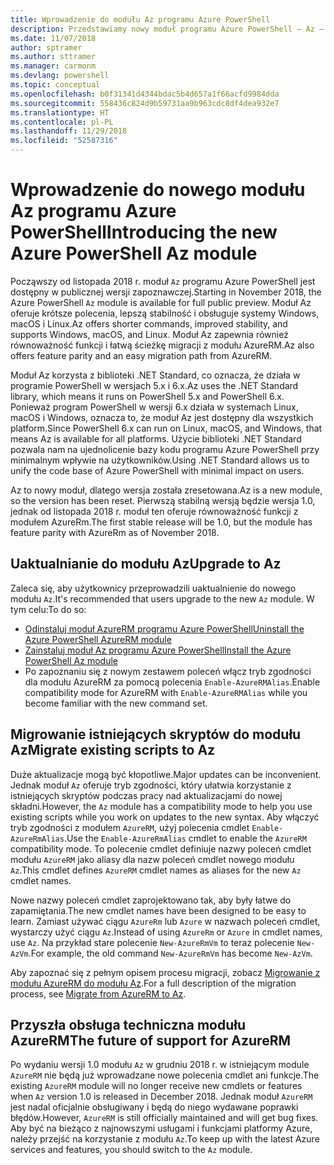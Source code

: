 ```yaml
---
title: Wprowadzenie do modułu Az programu Azure PowerShell
description: Przedstawiamy nowy moduł programu Azure PowerShell — Az — który zastąpi moduł AzureRM.
ms.date: 11/07/2018
author: sptramer
ms.author: sttramer
ms.manager: carmonm
ms.devlang: powershell
ms.topic: conceptual
ms.openlocfilehash: b0f31341d4344bdac5b4d657a1f66acfd9984dda
ms.sourcegitcommit: 558436c824d9b59731aa9b963cdc8df4dea932e7
ms.translationtype: HT
ms.contentlocale: pl-PL
ms.lasthandoff: 11/29/2018
ms.locfileid: "52587316"
---
```

# <a name="introducing-the-new-azure-powershell-az-module"></a><span data-ttu-id="e0e60-103">Wprowadzenie do nowego modułu Az programu Azure PowerShell</span><span class="sxs-lookup"><span data-stu-id="e0e60-103">Introducing the new Azure PowerShell Az module</span></span>

<span data-ttu-id="e0e60-104">Począwszy od listopada 2018 r. moduł `Az` programu Azure PowerShell jest dostępny w publicznej wersji zapoznawczej.</span><span class="sxs-lookup"><span data-stu-id="e0e60-104">Starting in November 2018, the Azure PowerShell `Az` module is available for full public preview.</span></span>
<span data-ttu-id="e0e60-105">Moduł Az oferuje krótsze polecenia, lepszą stabilność i obsługuje systemy Windows, macOS i Linux.</span><span class="sxs-lookup"><span data-stu-id="e0e60-105">Az offers shorter commands, improved stability, and supports Windows, macOS, and Linux.</span></span> <span data-ttu-id="e0e60-106">Moduł Az zapewnia również równoważność funkcji i łatwą ścieżkę migracji z modułu AzureRM.</span><span class="sxs-lookup"><span data-stu-id="e0e60-106">Az also offers feature parity and an easy migration path from AzureRM.</span></span>

<span data-ttu-id="e0e60-107">Moduł Az korzysta z biblioteki .NET Standard, co oznacza, że działa w programie PowerShell w wersjach 5.x i 6.x.</span><span class="sxs-lookup"><span data-stu-id="e0e60-107">Az uses the .NET Standard library, which means it runs on PowerShell 5.x and PowerShell 6.x.</span></span>
<span data-ttu-id="e0e60-108">Ponieważ program PowerShell w wersji 6.x działa w systemach Linux, macOS i Windows, oznacza to, że moduł Az jest dostępny dla wszystkich platform.</span><span class="sxs-lookup"><span data-stu-id="e0e60-108">Since PowerShell 6.x can run on Linux, macOS, and Windows, that means Az is available for all platforms.</span></span>
<span data-ttu-id="e0e60-109">Użycie biblioteki .NET Standard pozwala nam na ujednolicenie bazy kodu programu Azure PowerShell przy minimalnym wpływie na użytkowników.</span><span class="sxs-lookup"><span data-stu-id="e0e60-109">Using .NET Standard allows us to unify the code base of Azure PowerShell with minimal impact on users.</span></span>

<span data-ttu-id="e0e60-110">Az to nowy moduł, dlatego wersja została zresetowana.</span><span class="sxs-lookup"><span data-stu-id="e0e60-110">Az is a new module, so the version has been reset.</span></span> <span data-ttu-id="e0e60-111">Pierwszą stabilną wersją będzie wersja 1.0, jednak od listopada 2018 r. moduł ten oferuje równoważność funkcji z modułem AzureRm.</span><span class="sxs-lookup"><span data-stu-id="e0e60-111">The first stable release will be 1.0, but the module has feature parity with AzureRm as of November 2018.</span></span>

## <a name="upgrade-to-az"></a><span data-ttu-id="e0e60-112">Uaktualnianie do modułu Az</span><span class="sxs-lookup"><span data-stu-id="e0e60-112">Upgrade to Az</span></span>

<span data-ttu-id="e0e60-113">Zaleca się, aby użytkownicy przeprowadzili uaktualnienie do nowego modułu `Az`.</span><span class="sxs-lookup"><span data-stu-id="e0e60-113">It's recommended that users upgrade to the new `Az` module.</span></span> <span data-ttu-id="e0e60-114">W tym celu:</span><span class="sxs-lookup"><span data-stu-id="e0e60-114">To do so:</span></span>

* [<span data-ttu-id="e0e60-115">Odinstaluj moduł AzureRM programu Azure PowerShell</span><span class="sxs-lookup"><span data-stu-id="e0e60-115">Uninstall the Azure PowerShell AzureRM module</span></span>](/powershell/azure/uninstall-azurerm-ps)
* [<span data-ttu-id="e0e60-116">Zainstaluj moduł Az programu Azure PowerShell</span><span class="sxs-lookup"><span data-stu-id="e0e60-116">Install the Azure PowerShell Az module</span></span>](/powershell/azure/install-az-ps)
* <span data-ttu-id="e0e60-117">Po zapoznaniu się z nowym zestawem poleceń włącz tryb zgodności dla modułu AzureRM za pomocą polecenia `Enable-AzureRMAlias`.</span><span class="sxs-lookup"><span data-stu-id="e0e60-117">Enable compatibility mode for AzureRM with `Enable-AzureRMAlias` while you become familiar with the new command set.</span></span>

## <a name="migrate-existing-scripts-to-az"></a><span data-ttu-id="e0e60-118">Migrowanie istniejących skryptów do modułu Az</span><span class="sxs-lookup"><span data-stu-id="e0e60-118">Migrate existing scripts to Az</span></span>

<span data-ttu-id="e0e60-119">Duże aktualizacje mogą być kłopotliwe.</span><span class="sxs-lookup"><span data-stu-id="e0e60-119">Major updates can be inconvenient.</span></span> <span data-ttu-id="e0e60-120">Jednak moduł `Az` oferuje tryb zgodności, który ułatwia korzystanie z istniejących skryptów podczas pracy nad aktualizacjami do nowej składni.</span><span class="sxs-lookup"><span data-stu-id="e0e60-120">However, the `Az` module has a compatibility mode to help you use existing scripts while you work on updates to the new syntax.</span></span> <span data-ttu-id="e0e60-121">Aby włączyć tryb zgodności z modułem `AzureRM`, użyj polecenia cmdlet `Enable-AzureRmAlias`.</span><span class="sxs-lookup"><span data-stu-id="e0e60-121">Use the `Enable-AzureRmAlias` cmdlet to enable the `AzureRM` compatibility mode.</span></span> <span data-ttu-id="e0e60-122">To polecenie cmdlet definiuje nazwy poleceń cmdlet modułu `AzureRM` jako aliasy dla nazw poleceń cmdlet nowego modułu `Az`.</span><span class="sxs-lookup"><span data-stu-id="e0e60-122">This cmdlet defines `AzureRM` cmdlet names as aliases for the new `Az` cmdlet names.</span></span>

<span data-ttu-id="e0e60-123">Nowe nazwy poleceń cmdlet zaprojektowano tak, aby były łatwe do zapamiętania.</span><span class="sxs-lookup"><span data-stu-id="e0e60-123">The new cmdlet names have been designed to be easy to learn.</span></span> <span data-ttu-id="e0e60-124">Zamiast używać ciągu `AzureRm` lub `Azure` w nazwach poleceń cmdlet, wystarczy użyć ciągu `Az`.</span><span class="sxs-lookup"><span data-stu-id="e0e60-124">Instead of using `AzureRm` or `Azure` in cmdlet names, use `Az`.</span></span> <span data-ttu-id="e0e60-125">Na przykład stare polecenie `New-AzureRmVm` to teraz polecenie `New-AzVm`.</span><span class="sxs-lookup"><span data-stu-id="e0e60-125">For example, the old command `New-AzureRmVm` has become `New-AzVm`.</span></span>

<span data-ttu-id="e0e60-126">Aby zapoznać się z pełnym opisem procesu migracji, zobacz [Migrowanie z modułu AzureRM do modułu Az](migrate-from-azurerm-to-az.md).</span><span class="sxs-lookup"><span data-stu-id="e0e60-126">For a full description of the migration process, see [Migrate from AzureRM to Az](migrate-from-azurerm-to-az.md).</span></span>

## <a name="the-future-of-support-for-azurerm"></a><span data-ttu-id="e0e60-127">Przyszła obsługa techniczna modułu AzureRM</span><span class="sxs-lookup"><span data-stu-id="e0e60-127">The future of support for AzureRM</span></span>

<span data-ttu-id="e0e60-128">Po wydaniu wersji 1.0 modułu `Az` w grudniu 2018 r. w istniejącym module `AzureRM` nie będą już wprowadzane nowe polecenia cmdlet ani funkcje.</span><span class="sxs-lookup"><span data-stu-id="e0e60-128">The existing `AzureRM` module will no longer receive new cmdlets or features when `Az` version 1.0 is released in December 2018.</span></span> <span data-ttu-id="e0e60-129">Jednak moduł `AzureRM` jest nadal oficjalnie obsługiwany i będą do niego wydawane poprawki błędów.</span><span class="sxs-lookup"><span data-stu-id="e0e60-129">However, `AzureRM` is still officially maintained and will get bug fixes.</span></span> <span data-ttu-id="e0e60-130">Aby być na bieżąco z najnowszymi usługami i funkcjami platformy Azure, należy przejść na korzystanie z modułu `Az`.</span><span class="sxs-lookup"><span data-stu-id="e0e60-130">To keep up with the latest Azure services and features, you should switch to the `Az` module.</span></span>